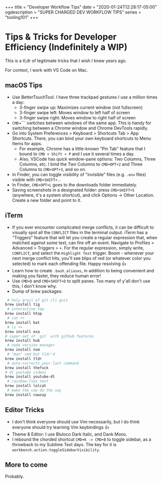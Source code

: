 +++
title = "Developer Workflow Tips"
date = "2020-01-24T12:28:17-05:00"
ogdescription = "SUPER CHARGED DEV WORKFLOW TIPS"
series = "tooling101"
+++

# Tips & Tricks for Developer Efficiency (Indefinitely a WIP)

This is a tl;dr of legitimate tricks that I wish I knew years ago.

For context, I work with VS Code on Mac.

## macOS Tips
- Use BetterTouchTool. I have three trackpad gestures I use a million times a day:
  - 3-finger swipe up: Maximizes current window (not fullscreen)
  - 3-finger swipe left: Moves window to left half of screen
  - 3-finger swipe right: Moves window to right half of screen
- `CMD`+``` switches between windows of the same app. This is handy for switching between a Chrome window and Chrome DevTools rapidly.
- Go into System Preferences > Keyboard > Shortcuts Tab > App Shortcuts. There, you can bind your own keyboard shortcuts to Menu Items for apps.
  - For example, Chrome has a little-known "Pin Tab" feature that I bound to `CMD + Shift + P` and I use it several times a day.
  - Also, VSCode has quick window-pane options: Two Columns, Three Columns, etc. I bind the Two Columns to `CMD+OPT+2` and Three Columns to `CMD+OPT+3`, and so on.
- In Finder, you can toggle visibility of "invisible" files (e.g. `.env` files) visible with `CMD+SHIFT+.`. 
- In Finder, `CMD+OPT+L` goes to the downloads folder immediately.
- Saving screenshots in a designated folder: press `CMD+SHIFT+5` (anywhere, it's a system shortcut), and click Options -> Other Location. Create a new folder and point to it.

## iTerm

- If you ever encounter complicated merge conflicts, it can be difficult to visually spot all the `CONFLICT` files in the terminal output. iTerm has a "Triggers" feature that will let you create a regular expression that, when matched against some text, can fire off an event. Navigate to Profiles > Advanced > Triggers > `+`. For the regular expression, simply write, `CONFLICT`, and select the `Highlight Text` trigger. Boom - whenever your next merge conflict hits, you'll see blips of red (or whatever color you selected) to mark each offending file. Happy resolving :thumbsup:
- Learn how to create `.bash_aliases`, in addition to being convenient and making you faster, they reduce human error!
- Use `CMD+D` and `CMD+SHIFT+D` to split panes. Too many of y'all don't use this, I don't know why.
- Dump of brew packages:

```sh
 # holy grail of git cli guis
brew install tig
 # interactive top
brew install htop
 # cat ++
brew install bat
 # ls ++
brew install exa
# super-set of `git` with github features
brew install hub 
 # node version manager
brew install nvm
 # "man" cmd but tldr'd
brew install tldr
 # auto-corrects your last command
brew install thefuck
# dl youtube videos
brew install youtube-dl 
 # rainbow-fies text
brew install lolcat
 # make the cow do the say 
brew install cowsay
```

## Editor Tricks

- I don't think everyone should use Vim necessarily, but I do think everyone should _try_ learning Vim keybindings :thumbsup:
- Theme & Editor: I use Bluloco Dark Italic, and Dank Mono.
- I rebound the chorded shortcut `CMD+K -> CMD+B` to toggle sidebar, as a throwback to my Sublime Text days. The key for it is `workbench.action.toggleSidebarVisibility`.

## More to come

Probably.